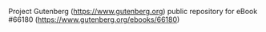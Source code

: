 Project Gutenberg (https://www.gutenberg.org) public repository for
eBook #66180 (https://www.gutenberg.org/ebooks/66180)
